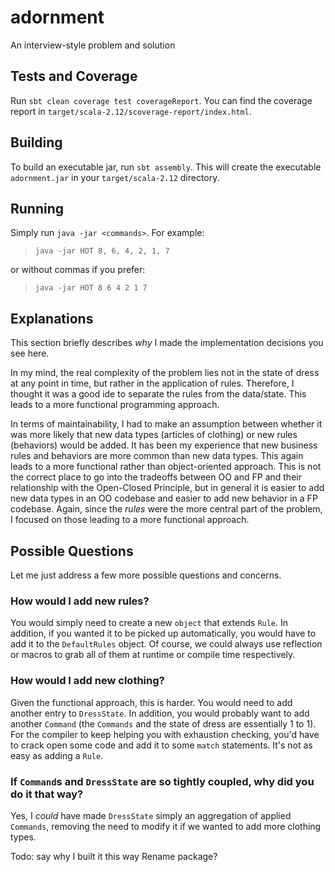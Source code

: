 # adornment
An interview-style problem and solution


## Tests and Coverage

Run `sbt clean coverage test coverageReport`.  You can find the coverage report in `target/scala-2.12/scoverage-report/index.html`.

## Building

To build an executable jar, run `sbt assembly`.  This will create the executable `adornment.jar` in your `target/scala-2.12` directory.

## Running

Simply run `java -jar <commands>`.  For example:

> `java -jar HOT 8, 6, 4, 2, 1, 7`

or without commas if you prefer:

> `java -jar HOT 8 6 4 2 1 7`

## Explanations

This section briefly describes *why* I made the implementation decisions you see here.  

In my mind, the real complexity of the problem lies not in the state of dress at any point in time, but rather in the application of 
rules.  Therefore, I thought it was a good ide to separate the rules from the data/state.  This leads to a more functional programming 
approach.

In terms of maintainability, I had to make an assumption between whether it was more likely that new data types (articles of clothing)
or new rules (behaviors) would be added.  It has been my experience that new business rules and behaviors are more common than new data 
types.  This again leads to a more functional rather than object-oriented approach.  This is not the correct place to go into the tradeoffs
between OO and FP and their relationship with the Open-Closed Principle, but in general it is easier to add new data types in an OO 
codebase and easier to add new behavior in a FP codebase.  Again, since the *rules* were the more central part of the problem, I 
focused on those leading to a more functional approach.

## Possible Questions

Let me just address a few more possible questions and concerns.

### How would I add new rules?

You would simply need to create a new `object` that extends `Rule`.  In addition, if you wanted it to be picked up automatically, you 
would have to add it to the `DefaultRules` object.  Of course, we could always use reflection or macros to grab all of them at 
runtime or compile time respectively.

### How would I add new clothing?

Given the functional approach, this is harder.  You would need to add another entry to `DressState`.  In addition, you would probably 
want to add another `Command` (the `Commands` and the state of dress are essentially 1 to 1).  For the compiler to keep helping you with
exhaustion checking, you'd have to crack open some code and add it to some `match` statements.  It's not as easy as adding a `Rule`.

### If `Command`s and `DressState` are so tightly coupled, why did you do it that way?

Yes, I *could* have made `DressState` simply an aggregation of applied `Commands`, removing the need to modify it if we wanted to add 
more clothing types.






Todo:
say why I built it this way
Rename package?
